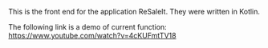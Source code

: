 This is the front end for the application ReSaleIt. They were written in Kotlin. 

The following link is a demo of current function:
https://www.youtube.com/watch?v=4cKUFmtTV18
